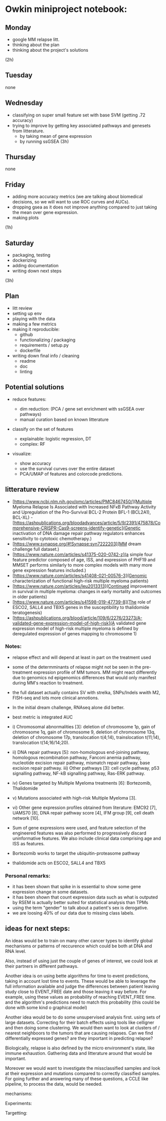 # Owkin miniproject notebook:

## Monday

- google MM relapse litt.
- thinking about the plan
- thinking about the project's solutions

(2h)

## Tuesday

none

## Wednesday

- classifying on super small feature set with base SVM (getting .72 accuracy)
- trying to improve by getting key associated pathways and genesets from litterature.
  - by taking mean of gene expression
  - by running ssGSEA
(3h)

## Thursday

none
## Friday

- adding more accuracy metrics (we are talking about biomedical decisions, so we will want to use ROC curves and AUCs).
- dropping gsea as it does not improve anything compared to just taking the mean over gene expression.
- making plots

(1h)

## Saturday

- packaging, testing
- dockerizing
- adding documentation
- writing down next steps

(3h)

## Plan

- litt review
- setting up env
- playing with the data
- making a few metrics
- making it reproducible:
  - github
  - functionalizing / packaging
  - requirements / setup.py
  - dockerfile
- writing down final info / cleaning
  - readme
  - doc
  - linting

## Potential solutions

- reduce features:
  - dim reduction: (PCA / gene set enrichment with ssGSEA over pathways)
  - manual curation based on known litterature

- classify on the set of features
  - explainable: logistic regression, DT
  - complex: RF
  
- visualize:
  - show accuracy
  - use the survival curves over the entire dataset
  - PCA/UMAP of features and colorcode predictions.


## litterature review

- [https://www.ncbi.nlm.nih.gov/pmc/articles/PMC8467450/](Multiple Myeloma Relapse Is Associated with Increased NFκB Pathway Activity and Upregulation of the Pro-Survival BCL-2 Protein BFL-1 (BCL2A1), BCL-XL)
-[https://ashpublications.org/bloodadvances/article/5/9/2391/475878/Comprehensive-CRISPR-Cas9-screens-identify-genetic](Genetic inactivation of DNA damage repair pathway regulators enhances sensitivity to cytotoxic chemotherapy.)
- [https://www.synapse.org/#!Synapse:syn7222203](MM dream challenge full dataset.)
- [https://www.nature.com/articles/s41375-020-0742-z](a simple four feature predictor composed of age, ISS, and expression of PHF19 and MMSET performs similarly to more complex models with many more gene expression features included.)
- [https://www.nature.com/articles/s41408-021-00576-3](Genomic characterization of functional high-risk multiple myeloma patients)
- [https://www.nature.com/articles/leu2013313](Continued improvement in survival in multiple myeloma: changes in early mortality and outcomes in older patients)
- [https://www.nature.com/articles/s41598-019-47739-8](The role of ESCO2, SALL4 and TBX5 genes in the susceptibility to thalidomide teratogenesis)
- [https://ashpublications.org/blood/article/109/6/2276/23273/A-validated-gene-expression-model-of-high-risk](A validated gene expression model of high-risk multiple myeloma is defined by deregulated expression of genes mapping to chromosome 1)
### Notes:

- relapse effect and will depend at least in part on the treatment used
- some of the determminants of relapse might not be seen in the pre-treatment expression profile of MM tumors. MM might react differently due to genomics nd epigenomics differences that would only manifest during MM's reaction to treatment.
- the full dataset actually contains SV with strelka, SNPs/Indels wwith M2, FISH-seq and lots more clinical annotions.
- In the initial dream challenge, RNAseq alone did better. 
- best metric is integrated AUC

- i) Chromosomal abnormalities [3]: deletion of chromosome 1p, gain of chromosome 1q, gain of chromosome 9, deletion of chromosome 13q, deletion of chromosome 17p, translocation t(4;14), trainslocation t(11;14), translocation t(14;16/14;20).
- ii) DNA repair pathways [5]: non-homologous end-joining pathway, homologous recombination pathway, Fanconi anemia pathway, nucleotide excision repair pathway, mismatch repair pathway, base excision repair pathway.
iii) Other pathways [3]: cell cycle pathway, p53 signalling pathway, NF-kB signalling pathway, Ras-ERK pathway.
- iv) Genes targeted by Multiple Myeloma treatments [6]: Bortezomib, Thalidomide
- v) Mutations associated with high-risk Multiple Myeloma [3].
- vi) Other gene expression profiles obtained from literature: EMC92 [7], UAMS70 [8], DNA repair pathway score [4], IFM group [9], cell death network [10].
- Sum of gene expressions were used, and feature selection of the engineered features was also performed to progressively discard uninformative features. We also include clinical data comprising age and ISS as features.
- Bortezomib works to target the ubiquitin-proteasome pathway
- thalidomide acts on ESCO2, SALL4 and TBX5

### Personal remarks:

- it has been shown that spike in is essential to show some gene expression change in some datasets.
- it has been shown that count expression data such as what is outputed by RSEM is actually better suited for statistical analysis than TPMs
- using the term "gender" to talk about a patient's sex is derogative.
- we are loosing 40% of our data due to missing class labels.

## ideas for next steps:

An ideas would be to train on many other cancer types to identify global mechanisms or patterns of reccurence which could be both at DNA and RNA level.

Also, instead of using just the couple of genes of interest, we could look at their partners in different pathways.

Another idea is on using bette algorithms for time to event predictions, taking in account lost time to events. These would be able to leverage the full information available and judge the differences between patient leaving study close to EVENT_FREE date and those leaving it way before.
For example, using these values as probability of reaching EVENT_FREE time. and the algorithm's predictions need to match this probability (this could be done with some kind o graphical model)

Another idea would be to do some unsupervised analysis first. using sets of large datasets. Correcting for their batch effects using tools like celligner and then doing some clustering. We would then want to look at clusters of / nearest neighboors to the tumors that are causing relapses. Can we find differentially expressed genes? are they important in predicting relapse?

Biologically, relapse is also defined by the micro environment's state, like immune exhaustion.
Gathering data and litterature around that would be important.

Moreover we would want to investigate the missclassified samples and look at their expression and mutations compared to correctly classified samples.
For going further and answering many of these questions, a CCLE like pipeline, to process the data, would be needed.

mechanisms:

Experiments:

Targetting:

